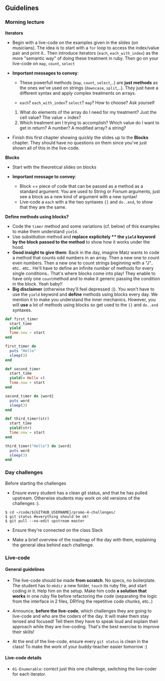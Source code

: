## Guidelines

### Morning lecture

**Iterators**

- Begin with a live-code on the examples given in the slides (on musicians). The idea is to start with a `for` loop to access the index/value pair and print it.. Then introduce iterators (`each`, `each_with_index`) as the more "semantic way" of doing these treatment in ruby. Then go on your live-code on `map`, `count`, `select`

- **Important messages to convey**:
  - These powerfull methods (`map`, `count`, `select`,..) are **just methods** as the ones we've used on strings (`downcase`, `split`,..). They just have a different syntax and apply complex treatments on arrays.

  - `each`? `each_with_index`? `select`? `map`? How to choose? Ask yourself
  1. What do elements of the array do I need for my treatment? Just the cell value? The value + index?
  1. Which treatment am I trying to accomplish? Which value do I want to get in return? A number? A modified array? a string?

- Finish this first chapter showing quickly the slides up to the **Blocks** chapter. They should have no questions on them since you've just shown all of this in the live-code.

**Blocks**

- Start with the theoretical slides on blocks

- **Important message to convey**:
  - Block == piece of code that can be passed as a method as a standard argument. You are used to String or Fixnum arguments, just see a block as a new kind of argument with a new syntax!
  - Live-code a `each` with a the two syntaxes `{}` and `do..end`, to show that they are the same.

**Define methods using blocks?**

- Code the `timer` method and some variations (cf. below) of this examples to make them understand `yield`.
- Use substitution method and **replace explicitely ** the `yield` keyword by the block passed to the method** to show how it works under the hood.
- **Good insight to give them**: Back in the day, imagine Matz wants to code a method that counts odd numbers in an array. Then a new one to count even numbers. Then a new one to count strings beginning with a "J".. etc.. etc.. He'll have to define an infinite number of methods for every single conditions.. That's where blocks come into play! They enable to have only one `count`method and to make it generic passing the condition in the block. Yeah baby!!
- **Big disclaimer** (otherwise they'll feel depressed :)). You won't have to use the `yield` keyword and **define** methods using blocks every day. We mention it to make you understand the inner mechanics. However, you will **use** a lot of methods using blocks so get used to the `{}` and `do..end` syntaxes.


```ruby
def first_timer
  start_time
  yield
  Time.now - start
end

first_timer do
  puts "Hello"
  sleep(3)
end

def second_timer
  start_time
  yield(« Hello »)
  Time.now - start
end

second_timer do |word|
  puts word
  sleep(3)
end

def third_timer(str)
  start_time
  yield(str)
  Time.now - start
end

third_timer("Hello") do |word|
  puts word
  sleep(3)
end

```

### Day challenges
Before starting the challenges

- Ensure every student has a clean git status, and that he has pulled upstream. Otherwise students may work on old versions of the challenges :).

```
$ cd ~/code/${GITHUB_USERNAME}/promo-4-challenges/
$ git status #everything should be ok!
$ git pull --no-edit upstream master
```

- Ensure they're connected on the class Slack

- Make a brief overview of the roadmap of the day with them, explaining the general idea behind each challenge.

### Live-code

#### General guidelines
- The live-code should be made **from scratch**. No specs, no boilerplate. The student has to `mkdir` a new folder, `touch` its ruby file, and start coding in it. Help him on the setup. Make him code **a solution that works** in one ruby file before refactoring the code (separating the logic from the interface in 2 files, DRYing the repetitive code chunks, etc..)

- Announce, **before the live-code**, which challenges they are going to live-code and who are the coders of the day. It will make them stay tensed and focused! Tell them they have to speak loud and explain their approach while they are live-coding. That's the best exercise to improve their skills!

- At the end of the live-code, ensure every `git status` is clean in the class! To make the work of your buddy-teacher easier tomorrow :)


#### Live-code details
- `O1-Enumerable`: correct just this one challenge, switching the live-coder for each iterator.
